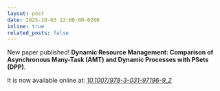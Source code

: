 ```yaml
---
layout: post
date: 2025-10-03 12:00:00-0200
inline: true
related_posts: false
---
```


New paper published! **Dynamic Resource Management: Comparison of Asynchronous Many-Task (AMT) and Dynamic Processes with PSets (DPP)**.

It is now available online at: _[10.1007/978-3-031-97196-9_2](https://link.springer.com/chapter/10.1007/978-3-031-97196-9_2)_
